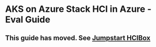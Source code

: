 # AKS on Azure Stack HCI in Azure - Eval Guide

## This guide has moved. See [Jumpstart HCIBox](https://arcjumpstart.com/azure_jumpstart_hcibox)
